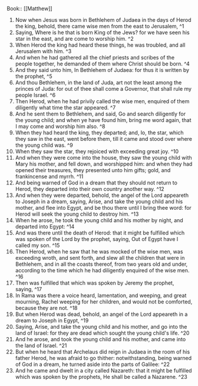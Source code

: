  Book:: [[Matthew]]
 1. Now when Jesus was born in Bethlehem of Judaea in the days of Herod the king, behold, there came wise men from the east to Jerusalem, ^1
 2. Saying, Where is he that is born King of the Jews? for we have seen his star in the east, and are come to worship him. ^2
 3. When Herod the king had heard these things, he was troubled, and all Jerusalem with him. ^3
 4. And when he had gathered all the chief priests and scribes of the people together, he demanded of them where Christ should be born. ^4
 5. And they said unto him, In Bethlehem of Judaea: for thus it is written by the prophet, ^5
 6. And thou Bethlehem, in the land of Juda, art not the least among the princes of Juda: for out of thee shall come a Governor, that shall rule my people Israel. ^6
 7. Then Herod, when he had privily called the wise men, enquired of them diligently what time the star appeared. ^7
 8. And he sent them to Bethlehem, and said, Go and search diligently for the young child; and when ye have found him, bring me word again, that I may come and worship him also. ^8
 9. When they had heard the king, they departed; and, lo, the star, which they saw in the east, went before them, till it came and stood over where the young child was. ^9
 10. When they saw the star, they rejoiced with exceeding great joy. ^10
 11. And when they were come into the house, they saw the young child with Mary his mother, and fell down, and worshipped him: and when they had opened their treasures, they presented unto him gifts; gold, and frankincense and myrrh. ^11
 12. And being warned of God in a dream that they should not return to Herod, they departed into their own country another way. ^12
 13. And when they were departed, behold, the angel of the Lord appeareth to Joseph in a dream, saying, Arise, and take the young child and his mother, and flee into Egypt, and be thou there until I bring thee word: for Herod will seek the young child to destroy him. ^13
 14. When he arose, he took the young child and his mother by night, and departed into Egypt: ^14
 15. And was there until the death of Herod: that it might be fulfilled which was spoken of the Lord by the prophet, saying, Out of Egypt have I called my son. ^15
 16. Then Herod, when he saw that he was mocked of the wise men, was exceeding wroth, and sent forth, and slew all the children that were in Bethlehem, and in all the coasts thereof, from two years old and under, according to the time which he had diligently enquired of the wise men. ^16
 17. Then was fulfilled that which was spoken by Jeremy the prophet, saying, ^17
 18. In Rama was there a voice heard, lamentation, and weeping, and great mourning, Rachel weeping for her children, and would not be comforted, because they are not. ^18
 19. But when Herod was dead, behold, an angel of the Lord appeareth in a dream to Joseph in Egypt, ^19
 20. Saying, Arise, and take the young child and his mother, and go into the land of Israel: for they are dead which sought the young child's life. ^20
 21. And he arose, and took the young child and his mother, and came into the land of Israel. ^21
 22. But when he heard that Archelaus did reign in Judaea in the room of his father Herod, he was afraid to go thither: notwithstanding, being warned of God in a dream, he turned aside into the parts of Galilee: ^22
 23. And he came and dwelt in a city called Nazareth: that it might be fulfilled which was spoken by the prophets, He shall be called a Nazarene. ^23
